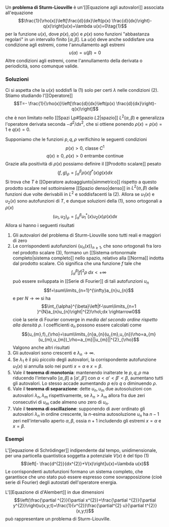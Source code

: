 Un **problema di Sturm-Liouville** è un'[[Equazione agli autovalori]] associata all'equazione
$$\frac{1}{\rho(x)}\left[\frac{d}{dx}\left(p(x) \frac{d}{dx}\right)-q(x)\right]u(x)+\lambda u(x)=0\tag{1}$$
per la funzione $u(x)$, dove $p(x),q(x)$ e $\rho(x)$ sono funzioni "abbastanza regolari" in un intervallo finito $[\alpha,\beta]$. La $u(x)$ deve anche soddisfare una condizione agli estremi, come l'annullamento agli estremi
$$u(\alpha)=u(\beta)=0\tag{2}$$
Altre condizioni agli estremi, come l'annullamento della derivata o periodicità, sono comunque valide.
### Soluzioni
Ci si aspetta che la $u(x)$ soddisfi la $(1)$ solo per certi $\lambda$ nelle condizioni $(2)$. Stiamo studiando l'[[Operatore]]
$$T=- \frac{1}{\rho(x)}\left[\frac{d}{dx}\left(p(x) \frac{d}{dx}\right)-q(x)\right]$$
che è non limitato nello [[Spazi Lp#Spazio $L {2}$|spazio]] $L^{2}(\alpha,\beta)$ e generalizza l'operatore derivata seconda $-d^{2}/dx^{2}$, che si ottiene ponendo $\rho(x)=p(x)=1$ e $q(x)=0$.

Supponiamo che le funzioni $p,q,\rho$ verifichino le seguenti condizioni
$$p(x)>0\text{, classe }C^{1}$$
$$q(x)\geq0,\;\rho(x)>0\text{ entrambe continue}$$
Grazie alla positività di $\rho(x)$ possiamo definire il [[Prodotto scalare]] pesato
$$(f,g)_{\rho}=\int_{\alpha}^{\beta}\rho(x)f^{*}(x)g(x)dx\tag{3}$$
Si trova che $T$ è [[Operatore autoaggiunto|simmetrico]] rispetto a questo prodotto scalare nel sottoinsieme [[Spazio denso|denso]] in $L^{2}(\alpha,\beta)$ delle funzioni due volte derivabili in $L^{2}$ e soddisfacenti la $(2)$. Allora se $u_{1}(x)$ e $u_{2}(x)$ sono autofunzioni di $T$, e dunque soluzioni della $(1)$, sono ortogonali a $\rho(x)$
$$(u_{1},u_{2})_{\rho}=\int_{\alpha}^{\beta}u_{1}^{*}(x)u_{2}(x)\rho(x)dx$$
Allora si hanno i seguenti risultati
1. Gli autovalori del problema di Sturm-Liouville sono tutti reali e maggiori di zero
2. Le corrispondenti autofunzioni $\{u_{n}(x)\}_{n\geq1}$, che sono ortogonali fra loro nel prodotto scalare $(3)$, formano un [[Sistema ortonormale completo|sistema completo]] nello spazio, relativo alla [[Norma]] indotta dal prodotto scalare.
Ciò significa che una funzione $f$ tale che
$$\int_{\alpha}^{\beta}|f|^{2}\rho\;dx<+\infty$$
può essere sviluppata in [[Serie di Fourier]] di tali autofunzioni $u_{n}$
$$f=\sum\limits_{n=1}^{\infty}a_{n}u_{n}$$
e per $N \rightarrow\infty$ si ha
$$\int_{\alpha}^{\beta}\left|f-\sum\limits_{n=1 }^{N}a_{n}u_{n}\right|^{2}\rho\;dx \rightarrow0$$
cioè la serie di Fourier converge in *media del secondo ordine rispetto alla densità $\rho$*. I coefficienti $a_{n}$ possono essere calcolati come
$$(u_{m},f)_{\rho}=\sum\limits_{n}a_{n}(u_{m},u_{n})\rho=a_{m}(u_{m},u_{m})_\rho=a_{m}||u_{m}||^{2}_{\rho}$$
Valgono anche altri risultati
1. Gli autovalori sono crescenti e $\lambda_{n}\rightarrow\infty$.
2. Se $\lambda_{1}$ è il più piccolo degli autovalori, la corrispondente autofunzione $u_{1}(x)$ si annulla solo nei punti $x=\alpha$ e $x=\beta$.
3. Vale il **teorema di monotonia**: mantenendo inalterate le $p,q,\rho$ ma riducendo l'intervallo $[\alpha,\beta]$ a $[\alpha',\beta']$ con $\alpha<\alpha'<\beta'<\beta$, aumentano tutti gli autovalori. Lo stesso accade aumentando $p$ e/o $q$ o diminuendo $\rho$.
4. Vale il **teorema di separazione**: dette $u_{n},u_{m}$ due autosoluzioni con autovalori $\lambda_{n},\lambda_{m}$ rispettivamente, se $\lambda_{n}>\lambda_{m}$ allora fra due zeri consecutivi di $u_{m}$ cade almeno uno zero di $u_{n}$.
5. Vale il **teorema di oscillazione**: supponendo di aver ordinato gli autovalori $\lambda_{n}$ in ordine crescente, la $n$-esima autosoluzione $u_{n}$ ha $n-1$ zeri nell'intervallo aperto $\alpha,\beta$, ossia $n+1$ includendo gli estremi $x=\alpha$ e $x=\beta$.
### Esempi
L'[[equazione di Schrödinger]] indipendente dal tempo, unidimensionale, per una particella quantistica soggetta a potenziale $V(x)$ è del tipo $(1)$
$$\left[- \frac{d^{2}}{dx^{2}}+V(x)\right]u(x)=\lambda u(x)$$
Le corrispondenti autofunzioni formano un sistema completo, che garantisce che uno stato può essere espresso come sovrapposizione (cioè serie di Fourier) degli autostati dell'operatore energia.

L'[[Equazione di d'Alembert]] in due dimensioni
$$\left(\frac{\partial ^{2}}{\partial x^{2}}+\frac{\partial ^{2}}{\partial y^{2}}\right)u(x,y;t)=\frac{1}{v^{2}}\frac{\partial^{2} u}{\partial t^{2}}(x,y;t)$$
può rappresentare un problema di Sturm-Liouville.